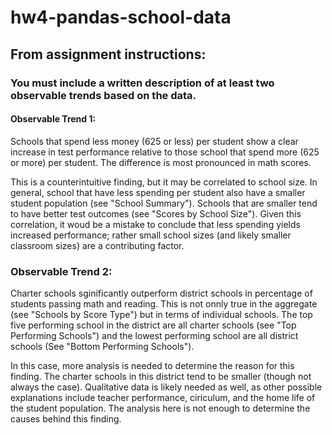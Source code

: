 # hw4-pandas-school-data

## From assignment instructions: 
### You must include a written description of at least two observable trends based on the data.

#### Observable Trend 1:

Schools that spend less money (625 or less) per student show a clear increase in test performance relative to those school that spend more (625 or more) per student. The difference is most pronounced in math scores. 

This is a counterintuitive finding, but it may be correlated to school size. In general, school that have less spending per student also have a smaller student population (see "School Summary"). Schools that are smaller tend to have better test outcomes (see "Scores by School Size"). Given this correlation, it woud be a mistake to conclude that less spending yields increased performance; rather small school sizes (and likely smaller classroom sizes) are a contributing factor.

### Observable Trend 2:

Charter schools sginificantly outperform district schools in percentage of students passing math and reading. This is not onnly true in the aggregate (see "Schools by Score Type") but in terms of individual schools. The top five performing school in the district are all charter schools (see "Top Performing Schools") and the lowest performing school are all district schools (See "Bottom Performing Schools"). 

In this case, more analysis is needed to determine the reason for this finding. The charter schools in this district tend to be smaller (though not always the case). Qualitative data is likely needed as well, as other possible explanations include teacher performance, ciriculum, and the home life of the student population. The analysis here is not enough to determine the causes behind this finding. 